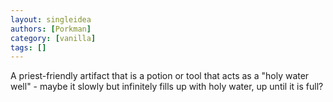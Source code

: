 ```yaml
---
layout: singleidea
authors: [Porkman]
category: [vanilla]
tags: []
---
```

A priest-friendly artifact that is a potion or tool that acts as a "holy water well" - maybe it slowly but infinitely fills up with holy water, up until it is full?
